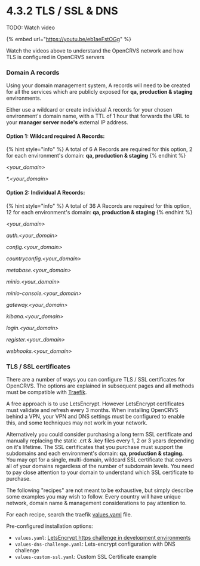 # 4.3.2 TLS / SSL & DNS

TODO: Watch video

{% embed url="https://youtu.be/eb1aeFstOGg" %}

Watch the videos above to understand the OpenCRVS network and how TLS is configured in OpenCRVS servers

### Domain A records

Using your domain management system, A records will need to be created for all the services which are publicly exposed for **qa, production & staging** environments.

Either use a wildcard or create individual A records for your chosen environment's domain name, with a TTL of 1 hour that forwards the URL to your **manager server node's** external IP address.

#### Option 1: Wildcard required A Records:

{% hint style="info" %}
A total of 6 A Records are required for this option, 2 for each environment's domain: **qa, production & staging**
{% endhint %}

_\<your\_domain>_

_\*.\<your\_domain>_

#### Option 2: Individual A Records:

{% hint style="info" %}
A total of 36 A Records are required for this option, 12 for each environment's domain: **qa, production & staging**
{% endhint %}

_\<your\_domain>_

_auth.\<your\_domain>_

_config.\<your\_domain>_

_countryconfig.\<your\_domain>_

_metabase.\<your\_domain>_

_minio.\<your\_domain>_

_minio-console.\<your\_domain>_

_gateway.\<your\_domain>_

_kibana.\<your\_domain>_

_login.\<your\_domain>_

_register.\<your\_domain>_

_webhooks.\<your\_domain>_

### TLS / SSL certificates

There are a number of ways you can configure TLS / SSL certificates for OpenCRVS. The options are explained in subsequent pages and all methods must be compatible with [Traefik](https://doc.traefik.io/traefik/https/overview/).

A free approach is to use LetsEncrypt. However LetsEncrypt certificates must validate and refresh every 3 months. When installing OpenCRVS behind a VPN, your VPN and DNS settings must be configured to enable this, and some techniques may not work in your network.

Alternatively you could consider purchasing a long term SSL certificate and manually replacing the static .crt & .key files every 1, 2 or 3 years depending on it's lifetime. The SSL certificates that you purchase must support the subdomains and each environment's domain: **qa, production & staging.** You may opt for a single, multi-domain, wildcard SSL certificate that covers all of your domains regardless of the number of subdomain levels. You need to pay close attention to your domain to understand which SSL certificate to purchase.

The following "recipes" are not meant to be exhaustive, but simply describe some examples you may wish to follow. Every country will have unique network, domain name & management considerations to pay attention to.

For each recipe, search the traefik [values.yaml](https://github.com/opencrvs/infrastructure/tree/develop/examples) file.

Pre-configured installation options:
- `values.yaml`: [LetsEncrypt https challenge in development environments](4.3.2.1-letsencrypt-https-challenge-in-development-environments.md)
- `values-dns-challenge.yaml`: Lets-encrypt configuration with DNS challenge
- `values-custom-ssl.yaml`: Custom SSL Certificate example
